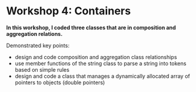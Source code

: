
# Workshop 4: Containers

**In this workshop, I coded three classes that are in composition and aggregation relations.**

Demonstrated key points:
- design and code composition and aggregation class relationships
- use member functions of the string class to parse a string into tokens based on simple rules
- design and code a class that manages a dynamically allocated array of pointers to objects (double pointers)
